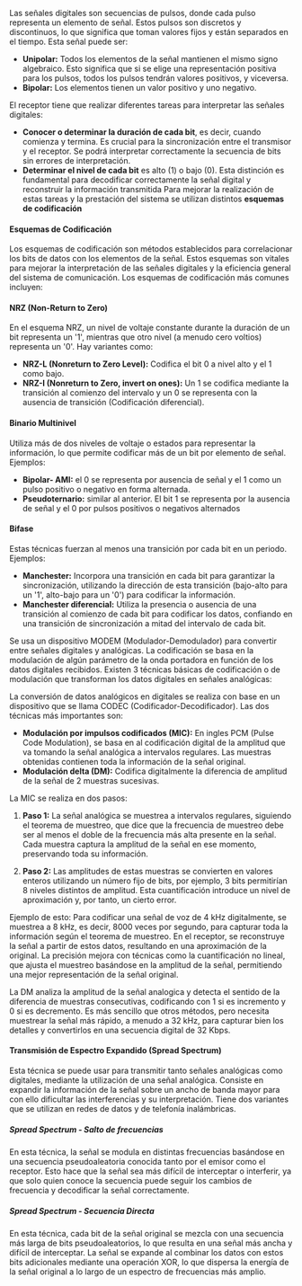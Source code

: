 Las señales digitales son secuencias de pulsos, donde cada pulso representa un elemento de señal. Estos pulsos son discretos y discontinuos, lo que significa que toman valores fijos y están separados en el tiempo. Esta señal puede ser:
- **Unipolar:** Todos los elementos de la señal mantienen el mismo signo algebraico. Esto significa que si se elige una representación positiva para los pulsos, todos los pulsos tendrán valores positivos, y viceversa.
- **Bipolar:** Los elementos tienen un valor positivo y uno negativo.

El receptor tiene que realizar diferentes tareas para interpretar las señales digitales:
- **Conocer o determinar la duración de cada bit**, es decir, cuando comienza y termina. Es crucial para la sincronización entre el transmisor y el receptor. Se podrá interpretar correctamente la secuencia de bits sin errores de interpretación.
- **Determinar el nivel de cada bit** es alto (1) o bajo (0). Esta distinción es fundamental para decodificar correctamente la señal digital y reconstruir la información transmitida
Para mejorar la realización de estas tareas y la prestación del sistema se utilizan distintos **esquemas de codificación**

#### Esquemas de Codificación
Los esquemas de codificación son métodos establecidos para correlacionar los bits de datos con los elementos de la señal. Estos esquemas son vitales para mejorar la interpretación de las señales digitales y la eficiencia general del sistema de comunicación. Los esquemas de codificación más comunes incluyen:

#### **NRZ (Non-Return to Zero)**
En el esquema NRZ, un nivel de voltaje constante durante la duración de un bit representa un '1', mientras que otro nivel (a menudo cero voltios) representa un '0'. Hay variantes como:
- **NRZ-L (Nonreturn to Zero Level):** Codifica el bit 0 a nivel alto y el 1 como bajo.
- **NRZ-I (Nonreturn to Zero, invert on ones):** Un 1 se codifica mediante la transición al comienzo del intervalo y un 0 se representa con la ausencia de transición (Codificación diferencial).
#### **Binario Multinivel**
Utiliza más de dos niveles de voltaje o estados para representar la información, lo que permite codificar más de un bit por elemento de señal. Ejemplos:
- **Bipolar- AMI:** el 0 se representa por ausencia de señal y el 1 como un pulso positivo o negativo en forma alternada.
- **Pseudoternario:** similar al anterior. El bit 1 se representa por la ausencia de señal y el 0 por pulsos positivos o negativos alternados
#### Bifase
Estas técnicas fuerzan al menos una transición por cada bit en un periodo. Ejemplos:
- **Manchester:** Incorpora una transición en cada bit para garantizar la sincronización, utilizando la dirección de esta transición (bajo-alto para un '1', alto-bajo para un '0') para codificar la información.
- **Manchester diferencial:** Utiliza la presencia o ausencia de una transición al comienzo de cada bit para codificar los datos, confiando en una transición de sincronización a mitad del intervalo de cada bit.

Se usa un dispositivo MODEM (Modulador-Demodulador) para convertir entre señales digitales y analógicas. La codificación se basa en la modulación de algún parámetro de la onda portadora en función de los datos digitales recibidos. Existen 3 técnicas básicas de codificación o de modulación que transforman los datos digitales en señales analógicas:



La conversión de datos analógicos en digitales se realiza con base en un dispositivo que se llama CODEC (Codificador-Decodificador). Las dos técnicas más importantes son:
- **Modulación por impulsos codificados (MIC):** En ingles PCM (Pulse Code Modulation), se basa en al codificación digital de la amplitud que va tomando la señal analógica a intervalos regulares. Las muestras obtenidas contienen toda la información de la señal original.
- **Modulación delta (DM):** Codifica digitalmente la diferencia de amplitud de la señal de 2 muestras sucesivas.

La MIC se realiza en dos pasos:
1. **Paso 1:** La señal analógica se muestrea a intervalos regulares, siguiendo el teorema de muestreo, que dice que la frecuencia de muestreo debe ser al menos el doble de la frecuencia más alta presente en la señal. Cada muestra captura la amplitud de la señal en ese momento, preservando toda su información.

2. **Paso 2:** Las amplitudes de estas muestras se convierten en valores enteros utilizando un número fijo de bits, por ejemplo, 3 bits permitirían 8 niveles distintos de amplitud. Esta cuantificación introduce un nivel de aproximación y, por tanto, un cierto error.

Ejemplo de esto:
Para codificar una señal de voz de 4 kHz digitalmente, se muestrea a 8 kHz, es decir, 8000 veces por segundo, para capturar toda la información según el teorema de muestreo. En el receptor, se reconstruye la señal a partir de estos datos, resultando en una aproximación de la original. La precisión mejora con técnicas como la cuantificación no lineal, que ajusta el muestreo basándose en la amplitud de la señal, permitiendo una mejor representación de la señal original.

La DM analiza la amplitud de la señal analogica y detecta el sentido de la diferencia de muestras consecutivas, codificando con 1 si es incremento y 0 si es decremento. Es más sencillo que otros métodos, pero necesita muestrear la señal más rápido, a menudo a 32 kHz, para capturar bien los detalles y convertirlos en una secuencia digital de 32 Kbps.

#### Transmisión de Espectro Expandido (Spread Spectrum)
Esta técnica se puede usar para transmitir tanto señales analógicas como digitales, mediante la utilización de una señal analógica. Consiste en expandir la información de la señal sobre un ancho de banda mayor para con ello dificultar las interferencias y su interpretación.
Tiene dos variantes que se utilizan en redes de datos y de telefonía inalámbricas.

##### Spread Spectrum - Salto de frecuencias
En esta técnica, la señal se modula en distintas frecuencias basándose en una secuencia pseudoaleatoria conocida tanto por el emisor como el receptor. Esto hace que la señal sea más difícil de interceptar o interferir, ya que solo quien conoce la secuencia puede seguir los cambios de frecuencia y decodificar la señal correctamente.

##### Spread Spectrum - Secuencia Directa
En esta técnica, cada bit de la señal original se mezcla con una secuencia más larga de bits pseudoaleatorios, lo que resulta en una señal más ancha y difícil de interceptar. La señal se expande al combinar los datos con estos bits adicionales mediante una operación XOR, lo que dispersa la energía de la señal original a lo largo de un espectro de frecuencias más amplio.